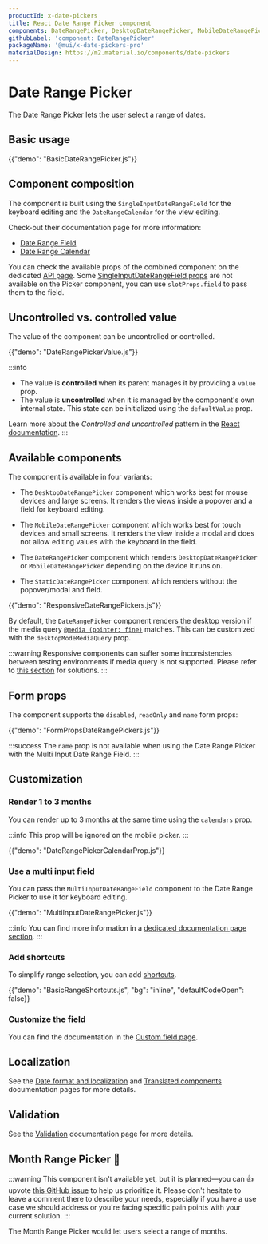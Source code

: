 ```yaml
---
productId: x-date-pickers
title: React Date Range Picker component
components: DateRangePicker, DesktopDateRangePicker, MobileDateRangePicker, StaticDateRangePicker, DateRangeCalendar, DateRangePickerDay
githubLabel: 'component: DateRangePicker'
packageName: '@mui/x-date-pickers-pro'
materialDesign: https://m2.material.io/components/date-pickers
---
```


# Date Range Picker [<span class="plan-pro"></span>](/x/introduction/licensing/#pro-plan 'Pro plan')

<p class="description">The Date Range Picker lets the user select a range of dates.</p>

## Basic usage

{{"demo": "BasicDateRangePicker.js"}}

## Component composition

The component is built using the `SingleInputDateRangeField` for the keyboard editing and the `DateRangeCalendar` for the view editing.

Check-out their documentation page for more information:

- [Date Range Field](/x/react-date-pickers/date-range-field/)
- [Date Range Calendar](/x/react-date-pickers/date-range-calendar/)

You can check the available props of the combined component on the dedicated [API page](/x/api/date-pickers/date-range-picker/#props).
Some [SingleInputDateRangeField props](/x/api/date-pickers/single-input-date-range-field/#props) are not available on the Picker component, you can use `slotProps.field` to pass them to the field.

## Uncontrolled vs. controlled value

The value of the component can be uncontrolled or controlled.

{{"demo": "DateRangePickerValue.js"}}

:::info

- The value is **controlled** when its parent manages it by providing a `value` prop.
- The value is **uncontrolled** when it is managed by the component's own internal state. This state can be initialized using the `defaultValue` prop.

Learn more about the _Controlled and uncontrolled_ pattern in the [React documentation](https://react.dev/learn/sharing-state-between-components#controlled-and-uncontrolled-components).
:::

## Available components

The component is available in four variants:

- The `DesktopDateRangePicker` component which works best for mouse devices and large screens.
  It renders the views inside a popover and a field for keyboard editing.

- The `MobileDateRangePicker` component which works best for touch devices and small screens.
  It renders the view inside a modal and does not allow editing values with the keyboard in the field.

- The `DateRangePicker` component which renders `DesktopDateRangePicker` or `MobileDateRangePicker` depending on the device it runs on.

- The `StaticDateRangePicker` component which renders without the popover/modal and field.

{{"demo": "ResponsiveDateRangePickers.js"}}

By default, the `DateRangePicker` component renders the desktop version if the media query [`@media (pointer: fine)`](https://developer.mozilla.org/en-US/docs/Web/CSS/@media/pointer) matches.
This can be customized with the `desktopModeMediaQuery` prop.

:::warning
Responsive components can suffer some inconsistencies between testing environments if media query is not supported.
Please refer to [this section](/x/react-date-pickers/base-concepts/#testing-caveats) for solutions.
:::

## Form props

The component supports the `disabled`, `readOnly` and `name` form props:

{{"demo": "FormPropsDateRangePickers.js"}}

:::success
The `name` prop is not available when using the Date Range Picker with the Multi Input Date Range Field.
:::

## Customization

### Render 1 to 3 months

You can render up to 3 months at the same time using the `calendars` prop.

:::info
This prop will be ignored on the mobile picker.
:::

{{"demo": "DateRangePickerCalendarProp.js"}}

### Use a multi input field

You can pass the `MultiInputDateRangeField` component to the Date Range Picker to use it for keyboard editing.

{{"demo": "MultiInputDateRangePicker.js"}}

:::info
You can find more information in a [dedicated documentation page section](/x/react-date-pickers/custom-field/#usage-inside-a-range-picker).
:::

### Add shortcuts

To simplify range selection, you can add [shortcuts](/x/react-date-pickers/shortcuts/#range-shortcuts).

{{"demo": "BasicRangeShortcuts.js", "bg": "inline", "defaultCodeOpen": false}}

### Customize the field

You can find the documentation in the [Custom field page](/x/react-date-pickers/custom-field/).

## Localization

See the [Date format and localization](/x/react-date-pickers/adapters-locale/) and [Translated components](/x/react-date-pickers/localization/) documentation pages for more details.

## Validation

See the [Validation](/x/react-date-pickers/validation/) documentation page for more details.

## Month Range Picker 🚧

:::warning
This component isn't available yet, but it is planned—you can 👍 upvote [this GitHub issue](https://github.com/mui/mui-x/issues/4995) to help us prioritize it.
Please don't hesitate to leave a comment there to describe your needs, especially if you have a use case we should address or you're facing specific pain points with your current solution.
:::

The Month Range Picker would let users select a range of months.

